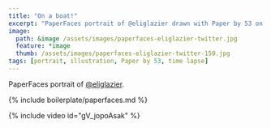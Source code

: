```yaml
---
title: "On a boat!"
excerpt: "PaperFaces portrait of @eliglazier drawn with Paper by 53 on an iPad."
image: 
  path: &image /assets/images/paperfaces-eliglazier-twitter.jpg 
  feature: *image
  thumb: /assets/images/paperfaces-eliglazier-twitter-150.jpg
tags: [portrait, illustration, Paper by 53, time lapse]
---
```


PaperFaces portrait of [@eliglazier](http://twitter.com/eliglazier).

{% include boilerplate/paperfaces.md %}

{% include video id="gV_jopoAsak" %}
